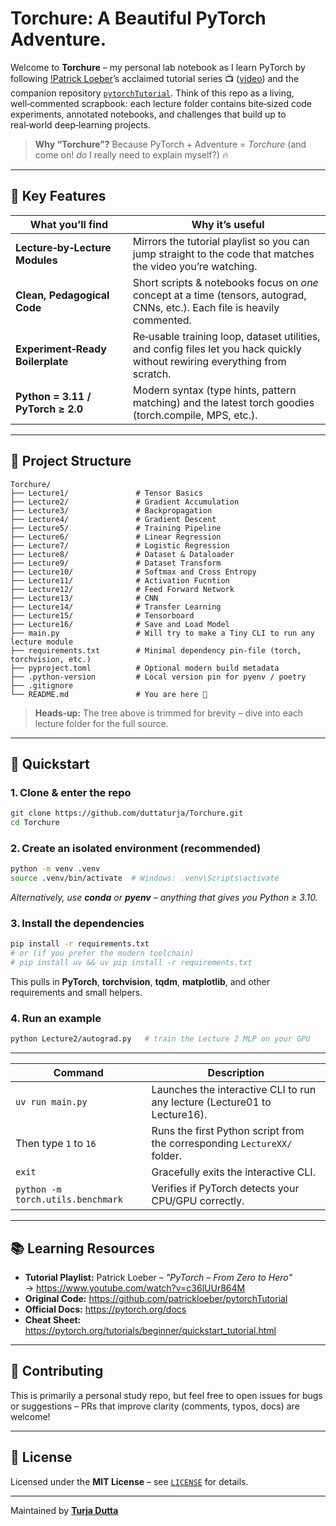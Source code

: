 # Torchure: A Beautiful PyTorch Adventure.


Welcome to **Torchure** – my personal lab notebook as I learn PyTorch by following [!Patrick Loeber](https://github.com/patrickloeber)’s acclaimed tutorial series 📺 ([video](https://www.youtube.com/watch?v=c36lUUr864M)) and the companion repository [`pytorchTutorial`](https://github.com/patrickloeber/pytorchTutorial). Think of this repo as a living, well‑commented scrapbook: each lecture folder contains bite‑sized code experiments, annotated notebooks, and challenges that build up to real‑world deep‑learning projects.

> **Why “Torchure”?**  Because PyTorch + Adventure = *Torchure* (and come on! *do* I really need to explain myself?) 🔥

---

## 🌟 Key Features

| What you’ll find | Why it’s useful |
|-----------------|-----------------|
| **Lecture‑by‑Lecture Modules** | Mirrors the tutorial playlist so you can jump straight to the code that matches the video you’re watching. |
| **Clean, Pedagogical Code** | Short scripts & notebooks focus on *one* concept at a time (tensors, autograd, CNNs, etc.). Each file is heavily commented. |
| **Experiment‑Ready Boilerplate** | Re‑usable training loop, dataset utilities, and config files let you hack quickly without rewiring everything from scratch. |
| **Python = 3.11 / PyTorch ≥ 2.0** | Modern syntax (type hints, pattern matching) and the latest torch goodies (torch.compile, MPS, etc.). |

---

## 📂 Project Structure
```
Torchure/
├── Lecture1/               # Tensor Basics
├── Lecture2/               # Gradient Accumulation             
├── Lecture3/               # Backpropagation
├── Lecture4/               # Gradient Descent
├── Lecture5/               # Training Pipeline      
├── Lecture6/               # Linear Regression
├── Lecture7/               # Logistic Regression
├── Lecture8/               # Dataset & Dataloader         
├── Lecture9/               # Dataset Transform
├── Lecture10/              # Softmax and Cross Entropy
├── Lecture11/              # Activation Fucntion
├── Lecture12/              # Feed Forward Network
├── Lecture13/              # CNN
├── Lecture14/              # Transfer Learning
├── Lecture15/              # Tensorboard
├── Lecture16/              # Save and Load Model
├── main.py                 # Will try to make a Tiny CLI to run any lecture module
├── requirements.txt        # Minimal dependency pin‑file (torch, torchvision, etc.)
├── pyproject.toml          # Optional modern build metadata
├── .python-version         # Local version pin for pyenv / poetry
├── .gitignore
└── README.md               # You are here 🎉
```
> **Heads‑up:** The tree above is trimmed for brevity – dive into each lecture folder for the full source.

---

## 🚀 Quickstart

### 1. Clone & enter the repo
```bash
git clone https://github.com/duttaturja/Torchure.git
cd Torchure
```

### 2. Create an isolated environment (recommended)
```bash
python -m venv .venv
source .venv/bin/activate  # Windows: .venv\Scripts\activate
```
*Alternatively, use **conda** or **pyenv** – anything that gives you Python ≥ 3.10.*

### 3. Install the dependencies
```bash
pip install -r requirements.txt
# or (if you prefer the modern toolchain)
# pip install uv && uv pip install -r requirements.txt
```
This pulls in **PyTorch**, **torchvision**, **tqdm**, **matplotlib**, and other requirements and small helpers.

### 4. Run an example
```bash
python Lecture2/autograd.py   # train the Lecture 2 MLP on your GPU
```
---
| Command                           | Description                                                               |
| --------------------------------- | ------------------------------------------------------------------------- |
| `uv run main.py`                  | Launches the interactive CLI to run any lecture (Lecture01 to Lecture16). |
| Then type `1` to `16`             | Runs the first Python script from the corresponding `LectureXX/` folder.  |
| `exit`                            | Gracefully exits the interactive CLI.                                     |
| `python -m torch.utils.benchmark` | Verifies if PyTorch detects your CPU/GPU correctly.                       |

---

## 📚 Learning Resources
- **Tutorial Playlist:** Patrick Loeber – _"PyTorch – From Zero to Hero"_ → <https://www.youtube.com/watch?v=c36lUUr864M>
- **Original Code:** <https://github.com/patrickloeber/pytorchTutorial>
- **Official Docs:** <https://pytorch.org/docs>
- **Cheat Sheet:** <https://pytorch.org/tutorials/beginner/quickstart_tutorial.html>

---

## 🤝 Contributing
This is primarily a personal study repo, but feel free to open issues for bugs or suggestions – PRs that improve clarity (comments, typos, docs) are welcome!

---

## 📜 License
Licensed under the **MIT License** – see [`LICENSE`](LICENSE) for details.

---

Maintained by **[Turja Dutta](https://github.com/duttaturja/)**


